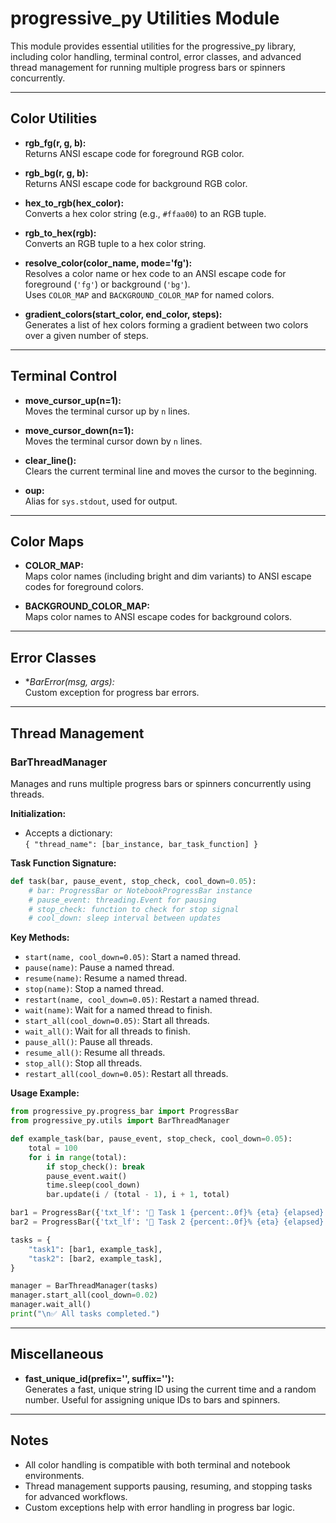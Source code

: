 # progressive_py Utilities Module

This module provides essential utilities for the progressive_py library, including color handling, terminal control, error classes, and advanced thread management for running multiple progress bars or spinners concurrently.

---

## Color Utilities

- **rgb_fg(r, g, b):**  
  Returns ANSI escape code for foreground RGB color.

- **rgb_bg(r, g, b):**  
  Returns ANSI escape code for background RGB color.

- **hex_to_rgb(hex_color):**  
  Converts a hex color string (e.g., `#ffaa00`) to an RGB tuple.

- **rgb_to_hex(rgb):**  
  Converts an RGB tuple to a hex color string.

- **resolve_color(color_name, mode='fg'):**  
  Resolves a color name or hex code to an ANSI escape code for foreground (`'fg'`) or background (`'bg'`).  
  Uses `COLOR_MAP` and `BACKGROUND_COLOR_MAP` for named colors.

- **gradient_colors(start_color, end_color, steps):**  
  Generates a list of hex colors forming a gradient between two colors over a given number of steps.

---

## Terminal Control

- **move_cursor_up(n=1):**  
  Moves the terminal cursor up by `n` lines.

- **move_cursor_down(n=1):**  
  Moves the terminal cursor down by `n` lines.

- **clear_line():**  
  Clears the current terminal line and moves the cursor to the beginning.

- **oup:**  
  Alias for `sys.stdout`, used for output.

---

## Color Maps

- **COLOR_MAP:**  
  Maps color names (including bright and dim variants) to ANSI escape codes for foreground colors.

- **BACKGROUND_COLOR_MAP:**  
  Maps color names to ANSI escape codes for background colors.

---

## Error Classes

- **BarError(msg, *args):**  
  Custom exception for progress bar errors.

---

## Thread Management

### BarThreadManager

Manages and runs multiple progress bars or spinners concurrently using threads.

**Initialization:**
- Accepts a dictionary:  
  `{ "thread_name": [bar_instance, bar_task_function] }`

**Task Function Signature:**
```python
def task(bar, pause_event, stop_check, cool_down=0.05):
    # bar: ProgressBar or NotebookProgressBar instance
    # pause_event: threading.Event for pausing
    # stop_check: function to check for stop signal
    # cool_down: sleep interval between updates
```

**Key Methods:**
- `start(name, cool_down=0.05)`: Start a named thread.
- `pause(name)`: Pause a named thread.
- `resume(name)`: Resume a named thread.
- `stop(name)`: Stop a named thread.
- `restart(name, cool_down=0.05)`: Restart a named thread.
- `wait(name)`: Wait for a named thread to finish.
- `start_all(cool_down=0.05)`: Start all threads.
- `wait_all()`: Wait for all threads to finish.
- `pause_all()`: Pause all threads.
- `resume_all()`: Resume all threads.
- `stop_all()`: Stop all threads.
- `restart_all(cool_down=0.05)`: Restart all threads.

**Usage Example:**
```python
from progressive_py.progress_bar import ProgressBar
from progressive_py.utils import BarThreadManager

def example_task(bar, pause_event, stop_check, cool_down=0.05):
    total = 100
    for i in range(total):
        if stop_check(): break
        pause_event.wait()
        time.sleep(cool_down)
        bar.update(i / (total - 1), i + 1, total)

bar1 = ProgressBar({'txt_lf': '🚀 Task 1 {percent:.0f}% {eta} {elapsed}', 'line': 1})
bar2 = ProgressBar({'txt_lf': '🔧 Task 2 {percent:.0f}% {eta} {elapsed}', 'line': 0})

tasks = {
    "task1": [bar1, example_task],
    "task2": [bar2, example_task],
}

manager = BarThreadManager(tasks)
manager.start_all(cool_down=0.02)
manager.wait_all()
print("\n✅ All tasks completed.")
```

---

## Miscellaneous

- **fast_unique_id(prefix='', suffix=''):**  
  Generates a fast, unique string ID using the current time and a random number. Useful for assigning unique IDs to bars and spinners.

---

## Notes

- All color handling is compatible with both terminal and notebook environments.
- Thread management supports pausing, resuming, and stopping tasks for advanced workflows.
- Custom exceptions help with error handling in progress bar logic.
